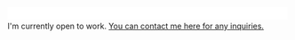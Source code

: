 <img src="loophole.svg">
I'm currently open to work.
<a href="https://mark-valentino.vercel.app/contact">You can contact me here for any inquiries.</a>

